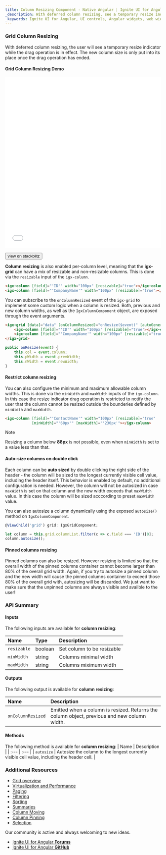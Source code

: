 ```yaml
---
title: Column Resizing Component - Native Angular | Ignite UI for Angular
_description: With deferred column resizing, see a temporary resize indicator while the drag operation is in effect with using the Ignite UI for Angular Column Resizing Component.
_keywords: Ignite UI for Angular, UI controls, Angular widgets, web widgets, UI widgets, Angular, Native Angular Components Suite, Native Angular Controls, Native Angular Components Library, Angular Data Grid component, Angular Data Grid control, Native Angular Components, Angular Grid component, Angular Grid control, Angular High Performance Grid, Column Resizing, Deferred Column Reszing, Grid Column Resizing, Angular Grid Column Resizing, Angular column
---
```


### Grid Column Resizing

With deferred column resizing, the user will see a temporary resize indicator while the drag operation is in effect. The new column size is only put into its place once the drag operation has ended.

#### Grid Column Resizing Demo

<div class="sample-container loading" style="height:550px">
    <iframe id="grid-resizing-sample-iframe" src='{environment:demosBaseUrl}/grid-resizing-sample' width="100%" height="100%" seamless frameBorder="0" onload="onSampleIframeContentLoaded(this);"></iframe>
</div>
<br/>
<div>
<button data-localize="stackblitz" class="stackblitz-btn" data-iframe-id="grid-resizing-sample-iframe" data-demos-base-url="{environment:demosBaseUrl}">view on stackblitz</button>
</div>
<div class="divider--half"></div>

**Column resizing** is also enabled per-column level, meaning that the **igx-grid** can have a mix of resizable and non-resizable columns. This is done via the `resizable` input of the `igx-column`.

```html
<igx-column [field]="'ID'" width="100px" [resizable]="true"></igx-column>
<igx-column [field]="'CompanyName'" width="100px" [resizable]="true"></igx-column>
```

You can subscribe to the `onColumnResized` event of the `igx-grid` to implement some custom logic when a column is resized. Both, previous and new column widths, as well as the `IgxColumnComponent` object, are exposed through the event arguments.

```html
<igx-grid [data]="data" (onColumnResized)="onResize($event)" [autoGenerate]="false">
    <igx-column [field]="'ID'" width="100px" [resizable]="true"></igx-column>
    <igx-column [field]="'CompanyName'" width="100px" [resizable]="true"></igx-column>
</igx-grid>
```

```typescript
public onResize(event) {
    this.col = event.column;
    this.pWidth = event.prevWidth;
    this.nWidth = event.newWidth;
}
```

#### Restrict column resizing

You can also configure the minimum and maximum allowable column widths. This is done via the `minWidth` and `maxWidth` inputs of the `igx-column`. In this case the resize indicator drag operation is restricted to notify the user that the column cannot be resized outside the bounderies defined by `minWidth` and `maxWidth`.

```html
<igx-column [field]="'ContactName'" width="100px" [resizable]="true"
            [minWidth]="'60px'" [maxWidth]="'230px'"></igx-column>
```

> [!NOTE]
> Resizing a column below **88px** is not possible, even when `minWidth` is set to a value less than that.

#### Auto-size columns on double click

Each column can be **auto sized** by double clicking the right side of the header - the column will be sized to the longest currently visible cell value, including the header itself. This behavior is enabled by default, no additional configuration is needed. However, the column will not be autosized in case `maxWidth` is set on that column and the new width exceeds that `maxWidth` value. In this case the column will be sized acccording to preset `maxWidth` value.

You can also autosize a column dynamically using the exposed `autosize()` method on `IgxColumnComponent`.
```typescript
@ViewChild('grid') grid: IgxGridComponent;

let column = this.grid.columnList.filter(c => c.field === 'ID')[0];
column.autosize();
```

#### Pinned columns resizing

Pinned columns can also be resized. However resizing is limited so that the overall width of the pinned columns container cannot become larger than 80% of the overall grid width.
Again, if you try to autosize a pinned column and the new width will cause the pinned columns container to exceed those 80% of the overall grid with, autosizing will be discarded. We just want to make sure that the unpinned columns are always visible and availble to the user!

### API Summary

#### Inputs
The following inputs are available for **column resizing**:

| Name | Type | Description |
| :--- | :--- | :--- |
|`resizable`|boolean|Set column to be resizable|
|`minWidth`|string|Columns minimal width|
|`maxWidth`|string|Columns miximum width|

<div class="divider--half"></div>

#### Outputs
The following output is available for **column resizing**:

| Name | Description |
| :--- | :--- |
|`onColumnResized`|Emitted when a column is resized. Returns the column object, previous and new column width.|

<div class="divider--half"></div>

#### Methods
The following method is available for **column resizing**:
| Name | Description |
| :--- | :--- |
| `autosize` | Autosize the column to the longest currently visible cell value, including the header cell. |

<div class="divider"></div>

### Additional Resources
<div class="divider--half"></div>

* [Grid overview](grid.md)
* [Virtualization and Performance](grid_virtualization.md)
* [Paging](grid_paging.md)
* [Filtering](grid_filtering.md)
* [Sorting](grid_sorting.md)
* [Summaries](grid_summaries.md)
* [Column Moving](grid_column_moving.md)
* [Column Pinning](grid_column_pinning.md)
* [Selection](grid_selection.md)

<div class="divider--half"></div>
Our community is active and always welcoming to new ideas.

* [Ignite UI for Angular **Forums**](https://www.infragistics.com/community/forums/f/ignite-ui-for-angular)
* [Ignite UI for Angular **GitHub**](https://github.com/IgniteUI/igniteui-angular)
